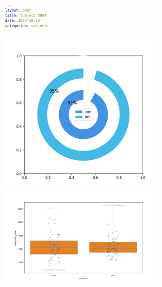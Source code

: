 ```yaml
---
layout: post
title: Subject 8004
date: 2024-10-28
categories: subjects
---
```


![](data/8004/run-5/8004_accuracy_by_condition.png)
![](data/8004/run-5/8004_rt.png)
